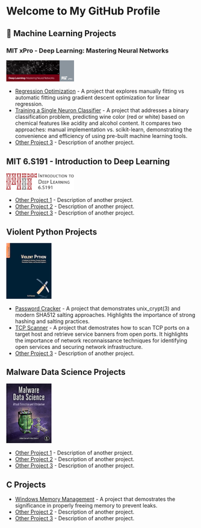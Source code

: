 # Welcome to My GitHub Profile

## 🔬 Machine Learning Projects
### **MIT xPro** - Deep Learning: Mastering Neural Networks
<img src="./img/Deep Learning_ Mastering Neural Networks.png" alt="6.S191" width="180"/>


- [Regression Optimization](https://github.com/sassom2112/module_1_regression_optimization) - A project that explores manually fitting vs automatic fitting using gradient descent optimization for linear regression.
- [Training a Single Neuron Classifier](https://github.com/sassom2112/fuzzy-palm-tree.git) - A project that addresses a binary classification problem, predicting wine color (red or white) based on chemical features like acidity and alcohol content. It compares two approaches: manual implementation vs. scikit-learn, demonstrating the convenience and efficiency of using pre-built machine learning tools.
- [Other Project 3](#) - Description of another project.

## **MIT** 6.S191 - Introduction to Deep Learning
<img src="./img/banner.png" alt="6.S191" width="180"/>

- [Other Project 1](#) - Description of another project.
- [Other Project 2](#) - Description of another project.
- [Other Project 3](#) - Description of another project.

## Violent Python Projects
<img src="./img/violent%20python%20image.jpg" alt="violent python" width="120"/> 

- [Password Cracker](https://github.com/sassom2112/ideal-rotary-phone.git) - A project that demonstrates unix_crypt(3) and modern SHA512 salting approaches. Highlights the importance of strong hashing and salting practices.
- [TCP Scanner](https://github.com/sassom2112/shiny-octo-happiness.git) - A project that demostrates how to scan TCP ports on a target host and retrieve service banners from open ports. It highlights the importance of network reconnaissance techniques for identifying open services and securing network infrastructure.
- [Other Project 3](#) - Description of another project.

## Malware Data Science Projects
<img src="./img/malware_data_science.jpg" alt="malware data science" width="120"/> 

- [Other Project 1](#) - Description of another project.
- [Other Project 2](#) - Description of another project.
- [Other Project 3](#) - Description of another project.

## C Projects

- [Windows Memory Management](https://github.com/sassom2112/Windows-Memory-Management) - A project that demostrates the significance in properly freeing memory to prevent leaks.
- [Other Project 2](#) - Description of another project.
- [Other Project 3](#) - Description of another project.

